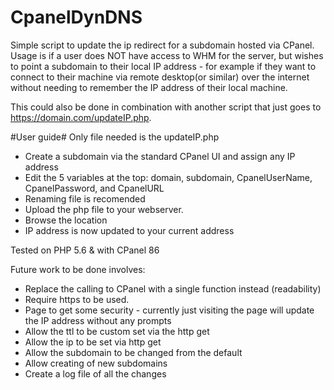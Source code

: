 # CpanelDynDNS
Simple script to update the ip redirect for a subdomain hosted via CPanel.
Usage is if a user does NOT have access to WHM for the server, but wishes to point a subdomain to their local IP address - for example if they want to connect to their machine via remote desktop(or similar) over the internet without needing to remember the IP address of their local machine.

This could also be done in combination with another script that just goes to https://domain.com/updateIP.php.

#User guide#
Only file needed is the updateIP.php
* Create a subdomain via the standard CPanel UI and assign any IP address
* Edit the 5 variables at the top: domain, subdomain, CpanelUserName, CpanelPassword, and CpanelURL
* Renaming file is recomended
* Upload the php file to your webserver.
* Browse the location
* IP address is now updated to your current address

Tested on PHP 5.6 & with CPanel 86

Future work to be done involves:
* Replace the calling to CPanel with a single function instead (readability)
* Require https to be used.
* Page to get some security - currently just visiting the page will update the IP address without any prompts
* Allow the ttl to be custom set via the http get
* Allow the ip to be set via http get
* Allow the subdomain to be changed from the default
* Allow creating of new subdomains
* Create a log file of all the changes
